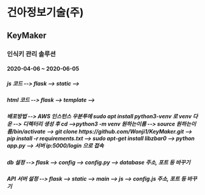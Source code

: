 <h1>건아정보기술(주)
  <h2>KeyMaker
    <h3>인식키 관리 솔루션
      <h4>2020-04-06 ~ 2020-06-05
        <h5>js 코드 --> flask --> static --> 
        <h5>html 코드 --> flask --> template -->

<h5>배포방법 --> AWS 인스턴스 우분투에 sudo apt install python3-venv 로 venv 다운 --> 
  디렉터리 생성 후 cd -->python3 -m venv 원하는이름 --> source 원하는이름/bin/activate --> 
  git clone https://github.com/Wonji1/KeyMaker.git --> pip install -r requirements.txt --> 
  sudo apt-get install libzbar0 --> python app.py --> 서버 ip:5000/login 으로 접속
  
<h5> db 설정 --> flask --> config --> config.py --> database 주소, 포트 등 바꾸기
<h5> API 서버 설정 --> flask --> static --> main --> js --> config.js 주소, 포트 등 바꾸기
